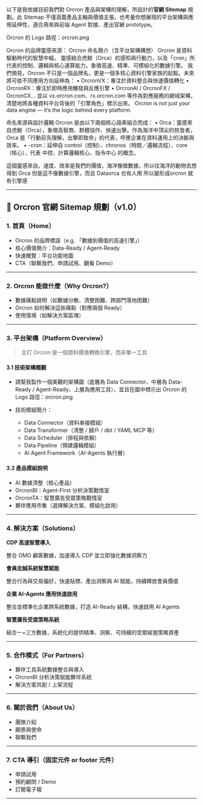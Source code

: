 以下是我依據目前我們對 Orcron 產品與架構的理解，所設計的**官網 Sitemap** 規劃。此 Sitemap 不僅涵蓋產品主軸與價值主張，也考量你想展現的平台架構與應用延伸性，適合用來與前端 Agent 對接、產出官網 prototype。

Orcron 的 Logo 路徑：orcron.png

Orcron 的品牌靈感來源：
Orcron 命名簡介（含平台架構構想）
Orcron 是資料驅動時代的智慧中樞。
靈感結合虎鯨（Orca）的感知與行動力，以及「cron」所代表的控制、邏輯與核心運算能力，象徵高速、精準、可模組化的數據引擎。
我們預見，Orcron 不只是一個品牌名，更是一個多核心資料引擎家族的起點。未來將可依不同應用方向延伸為：
	•	OrcronVX：專注於資料整合與快速價值轉化
	•	OrcronRX：專注於即時應用觸發與反應引擎
	•	OrcronAI / OrcronFX / OrcronCX…
並以 vx.orcron.com、rx.orcron.com 等作為對應服務的網域架構，清楚地將各種資料平台背後的「引擎角色」標示出來。
Orcron is not just your data engine — it’s the logic behind every platform.

命名來源與設計邏輯
Orcron 是由以下兩個核心語素組合而成：
	•	Orca：靈感來自虎鯨（Orca），象徵高智商、群體協作、快速出擊。作為海洋中頂尖的掠食者，Orca 是「行動前先理解，出擊即致命」的代表，呼應企業在資料運用上的決斷與效率。
	•	-cron：延伸自 control（控制）、chronos（時間／邏輯流程）、core（核心），代表 中控、計算邏輯核心、指令中心 的概念。

這個靈感來自，速度、效率是我們的價值，海洋像徵數據，所以往海洋的動物去想
得到 Orca 但是這不像數據引擎，而且 Dataorca 也有人用
所以變形成orcron 就有引擎感

---

## 📁 Orcron 官網 Sitemap 規劃（v1.0）

### 1. 首頁（Home）

* Orcron 的品牌標語（e.g. 「數據到價值的高速引擎」）
* 核心價值簡介：Data-Ready / Agent-Ready
* 快速概覽：平台功能地圖
* CTA（聯繫我們、申請試用、觀看 Demo）

---

### 2. Orcron 能做什麼（Why Orcron?）

* 數據痛點說明（如數據分散、清整困難、跨部門落地困難）
* Orcron 如何解決這些痛點（對應兩個 Ready）
* 使用情境（如解決方案區塊）

---

### 3. 平台架構（Platform Overview）

> 主打 Orcron 是一個資料價值轉換引擎，而非單一工具

#### 3.1 技術架構概觀

* 請幫我製作一個美觀的架構圖（底層為 Data Connector、中層為 Data-Ready / Agent-Ready、上層為應用工具），並且在圖中標示出 Orcron 的 Logo 路徑：orcron.png
* 技術模組簡介：

  * Data Connector（資料串接模組）
  * Data Transformer（清整 / 歸戶 / dbt / YAML MCP 等）
  * Data Scheduler（排程與依賴）
  * Data Pipeline（預建邏輯模組）
  * AI Agent Framework（AI-Agents 執行層）

#### 3.2 產品模組說明

* AI 數據清整（核心產品）
* OrcronBI：Agent-First 分析決策戰情室
* OrcronTA：智慧廣告受眾策略戰情室
* 夥伴應用市集（選擇解決方案、模組化啟用）

---

### 4. 解決方案（Solutions）

**CDP 高速智慧導入**

整合 OMO 顧客數據，加速導入 CDP 並立即強化數據洞察力

**會員忠誠系統智慧賦能**

整合行為與交易偏好，快速貼標、產出洞察與 AI 賦能，持續釋放會員價值

**企業 AI-Agents 應用快速啟用**

整合並標準化企業跨系統數據，打造 AI-Ready 結構，快速啟用 AI Agents

**智慧廣告受眾策略系統**

結合一+三方數據，系統化的提供精準、洞察、可持續的受眾經營策略資產


---

### 5. 合作模式（For Partners）

* 夥伴工具系統數據整合與導入
* OrcronBI 分析決策賦能夥伴系統
* 解決方案共創 / 上架流程

---

### 6. 關於我們（About Us）

* 團隊介紹
* 願景與使命
* 聯繫我們

---

### 7. CTA 導引（固定元件 or footer 元件）

* 申請試用
* 預約顧問 / Demo
* 訂閱電子報

---
